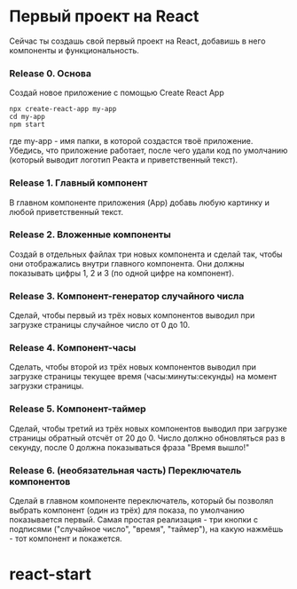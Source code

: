 # Первый проект на React

Сейчас ты создашь свой первый проект на React, добавишь в него компоненты и функциональность.


### Release 0. Основа
Создай новое приложение с помощью Create React App
```
npx create-react-app my-app
cd my-app
npm start
```
где my-app - имя папки, в которой создастся твоё приложение.
Убедись, что приложение работает, после чего удали код по умолчанию (который выводит логотип Реакта и приветственный текст).

### Release 1. Главный компонент
В главном компоненте приложения (App) добавь любую картинку и любой приветственный текст.
 
### Release 2. Вложенные компоненты
Создай в отдельных файлах три новых компонента и сделай так, чтобы они отображались внутри главного компонента. Они должны показывать цифры 1, 2 и 3 (по одной цифре на компонент).
 
### Release 3. Компонент-генератор случайного числа
Сделай, чтобы первый из трёх новых компонентов выводил при загрузке страницы случайное число от 0 до 10.

### Release 4. Компонент-часы
Сделать, чтобы второй из трёх новых компонентов выводил при загрузке страницы текущее время (часы:минуты:секунды) на момент загрузки страницы.

### Release 5. Компонент-таймер
Сделай, чтобы третий из трёх новых компонентов выводил при загрузке страницы обратный отсчёт от 20 до 0. Число должно обновляться раз в секунду, после 0 должна показываться фраза "Время вышло!"

### Release 6. (необязательная часть) Переключатель компонентов
Сделай в главном компоненте переключатель, который бы позволял выбрать компонент (один из трёх) для показа, по умолчанию показывается первый.
Самая простая реализация - три кнопки с подписями ("случайное число", "время", "таймер"), на какую нажмёшь - тот компонент и покажется.
# react-start
